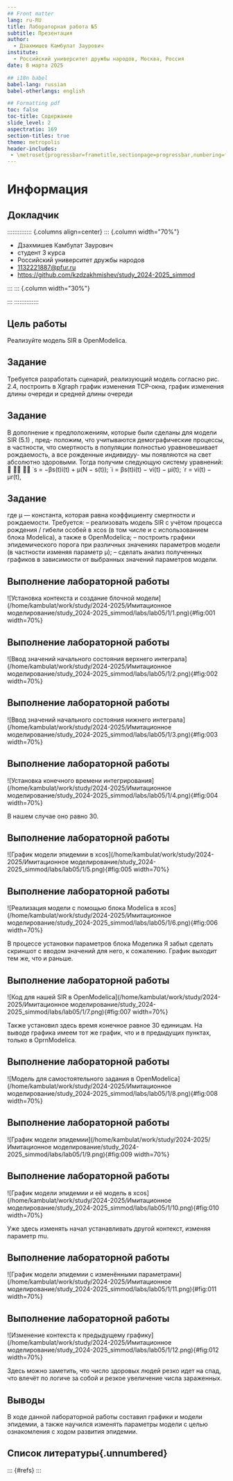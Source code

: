```yaml
---
## Front matter
lang: ru-RU
title: Лабораторная работа №5
subtitle: Презентация
author:
  - Дзахмишев Камбулат Заурович
institute:
  - Российский университет дружбы народов, Москва, Россия
date: 8 марта 2025

## i18n babel
babel-lang: russian
babel-otherlangs: english

## Formatting pdf
toc: false
toc-title: Содержание
slide_level: 2
aspectratio: 169
section-titles: true
theme: metropolis
header-includes:
 - \metroset{progressbar=frametitle,sectionpage=progressbar,numbering=fraction}
---
```


# Информация

## Докладчик

:::::::::::::: {.columns align=center}
::: {.column width="70%"}

  *  Дзахмишев Камбулат Заурович
  * студент 3 курса
  * Российский университет дружбы народов
  * [1132221887@pfur.ru](mailto:1132221887@pfur.ru)
  * <https://github.com/kzdzakhmishev/study_2024-2025_simmod>

:::
::: {.column width="30%"}


:::
::::::::::::::

## Цель работы

Реализуйте модель SIR в OpenModelica.

## Задание

Требуется разработать сценарий, реализующий модель согласно рис. 2.4, построить в Xgraph график изменения TCP-окна, график изменения длины очереди и средней длины очереди

## Задание

В дополнение к предположениям, которые были сделаны для модели SIR (5.1) , пред-
положим, что учитываются демографические процессы, в частности, что смертность
в популяции полностью уравновешивает рождаемость, а все рожденные индивидуу-
мы появляются на свет абсолютно здоровыми. Тогда получим следующую систему
уравнений:



˙s = −βs(t)i(t) + μ(N − s(t));
˙i = βs(t)i(t) − νi(t) − μi(t);
˙r = νi(t) − μr(t),

## Задание

где μ — константа, которая равна коэффициенту смертности и рождаемости.
Требуется:
– реализовать модель SIR с учётом процесса рождения / гибели особей в xcos (в
том числе и с использованием блока Modelica), а также в OpenModelica;
– построить графики эпидемического порога при различных значениях параметров
модели (в частности изменяя параметр μ);
– сделать анализ полученных графиков в зависимости от выбранных значений
параметров модели.

## Выполнение лабораторной работы

![Установка контекста и создание блочной модели](/home/kambulat/work/study/2024-2025/Имитационное моделирование/study_2024-2025_simmod/labs/lab05/1/1.png){#fig:001 width=70%}

## Выполнение лабораторной работы

![Ввод значений начального состояния верхнего интеграла](/home/kambulat/work/study/2024-2025/Имитационное моделирование/study_2024-2025_simmod/labs/lab05/1/2.png){#fig:002 width=70%}

## Выполнение лабораторной работы

![Ввод значений начального состояния нижнего интеграла](/home/kambulat/work/study/2024-2025/Имитационное моделирование/study_2024-2025_simmod/labs/lab05/1/3.png){#fig:003 width=70%}

## Выполнение лабораторной работы

![Установка конечного времени интегрирования](/home/kambulat/work/study/2024-2025/Имитационное моделирование/study_2024-2025_simmod/labs/lab05/1/4.png){#fig:004 width=70%}

В нашем случае оно равно 30.

## Выполнение лабораторной работы

![График модели эпидемии в xcos](/home/kambulat/work/study/2024-2025/Имитационное моделирование/study_2024-2025_simmod/labs/lab05/1/5.png){#fig:005 width=70%}

## Выполнение лабораторной работы

![Реализация модели с помощью блока Modelica в xcos](/home/kambulat/work/study/2024-2025/Имитационное моделирование/study_2024-2025_simmod/labs/lab05/1/6.png){#fig:006 width=70%}

В процессе установки параметров блока Моделика Я забыл сделать скриншот с вводом значений для него, к сожалению. График выходит тем же, что и раньше.

## Выполнение лабораторной работы

![Код для нашей SIR в OpenModelica](/home/kambulat/work/study/2024-2025/Имитационное моделирование/study_2024-2025_simmod/labs/lab05/1/7.png){#fig:007 width=70%}

Также установил здесь время конечное равное 30 единицам. На выводе графика имеем тот же график, что и в предыдущих пунктах, только в OprnModelica.

## Выполнение лабораторной работы

![Модель для самостоятельного задания в OpenModelica](/home/kambulat/work/study/2024-2025/Имитационное моделирование/study_2024-2025_simmod/labs/lab05/1/8.png){#fig:008 width=70%}

## Выполнение лабораторной работы

![График модели эпидемии](/home/kambulat/work/study/2024-2025/Имитационное моделирование/study_2024-2025_simmod/labs/lab05/1/9.png){#fig:009 width=70%}

## Выполнение лабораторной работы

![График модели эпидемии и её модель в xcos](/home/kambulat/work/study/2024-2025/Имитационное моделирование/study_2024-2025_simmod/labs/lab05/1/10.png){#fig:010 width=70%}

Уже здесь изменять начал устанавливать другой контекст, изменяя параметр mu.

## Выполнение лабораторной работы

![График модели эпидемии с изменёнными параметрами](/home/kambulat/work/study/2024-2025/Имитационное моделирование/study_2024-2025_simmod/labs/lab05/1/11.png){#fig:011 width=70%}

## Выполнение лабораторной работы

![Изменение контекста к предыдущему графику](/home/kambulat/work/study/2024-2025/Имитационное моделирование/study_2024-2025_simmod/labs/lab05/1/12.png){#fig:012 width=70%}

Здесь можно заметить, что число здоровых людей резко идет на спад, что влечёт по логиче за собой и резкое увеличение числа зараженных.

## Выводы

В ходе данной лабораторной работы составил графики и модели эпидемии, а также научился изменять параметры модели с целью ознакомления с ходом развития эпидемии.

## Список литературы{.unnumbered}

::: {#refs}
:::
